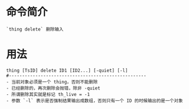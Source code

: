 # 命令简介 

    `thing delete` 删除输入
    
# 用法

    thing [TsID] delete ID1 [ID2...] [-quiet] [-l]
    #----------------------------------------------------
    - 当前对象必须是一个 thing，否则不能删除
    - 已经删除的，再次删除会抛错，除非 -quiet
    - 所谓删除其实就是标记 th_live = -1
    - 参数 `-l` 表示是否强制结果输出成数组，否则只有一个 ID 的时候输出的是一个对象

